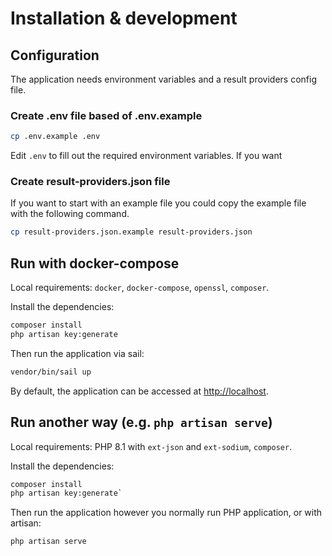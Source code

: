 # Installation & development

## Configuration
The application needs environment variables and a result providers config file.



### Create .env file based of .env.example
```sh
cp .env.example .env
```

Edit `.env` to fill out the required environment variables.
If you want 

### Create result-providers.json file
If you want to start with an example file you could copy the example file with the following command.
```sh
cp result-providers.json.example result-providers.json
```

## Run with docker-compose

Local requirements: `docker`, `docker-compose`, `openssl`, `composer`.

Install the dependencies:

```sh
composer install
php artisan key:generate
```

Then run the application via sail:
```sh
vendor/bin/sail up
```

By default, the application can be accessed at [http://localhost](http://localhost).

## Run another way (e.g. `php artisan serve`)

Local requirements: PHP 8.1 with `ext-json` and `ext-sodium`, `composer`.

Install the dependencies:

```sh
composer install
php artisan key:generate`
```

Then run the application however you normally run PHP application, or with artisan:

```
php artisan serve
```
